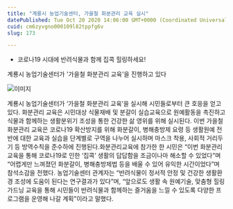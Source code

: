 ```yaml
---
title: "계룡시 농업기술센터, 가을철 화분관리 교육 실시"
datePublished: Tue Oct 20 2020 14:06:00 GMT+0000 (Coordinated Universal Time)
cuid: cm6zyvgno000109l82tppfg6v
slug: 173

---
```



- 코로나19 시대에 반려식물과 함께 집콕 힐링하세요!

계룡시 농업기술센터가 '가을철 화분관리 교육'을 진행하고 있다

![이미지](https://cdn.hashnode.com/res/hashnode/image/upload/v1739247192571/c01a30cb-a86f-4dc4-bbe1-018f053301fa.jpeg)

계룡시 농업기술센터가 ‘가을철 화분관리 교육’을 실시해 시민들로부터 큰 호응을 얻고 있다. 화분관리 교육은 시민대상 식물재배 및 분갈이 실습교육으로 원예활동을 촉진하고 식물과 함께하는 생활분위기 조성을 통한 건강한 삶 영위를 위해 실시된다. 이번 가을철 화분관리 교육은 코로나19 확산방지를 위해 화분갈이, 병해충방제 요령 등 생활원예 전반에 대한 교육과 실습을 단계별로 구역을 나누어 실시하며 마스크 착용, 사회적 거리두기 등 방역수칙을 준수하에 진행된다.화분관리교육에 참가한 한 시민은 “이번 화분관리교육을 통해 코로나19로 인한 ‘집콕’ 생활의 답답함을 조금이나마 해소할 수 있었다”며 “어렵게만 느껴졌던 화분갈이, 병해충방제법 등을 배울 수 있어 유익한 시간이었다”며 참석소감을 전했다. 농업기술센터 관계자는 “반려식물이 정서적 안정 및 건강한 생활환경 조성에 도움이 된다는 연구결과가 있다”며, “앞으로도 생활 속 원예기술, 맞춤형 힐링 가드닝 교육을 통해 시민들이 반려식물과 함께하는 즐거움을 느낄 수 있도록 다양한 프로그램을 운영해 나갈 계획”이라고 말했다.